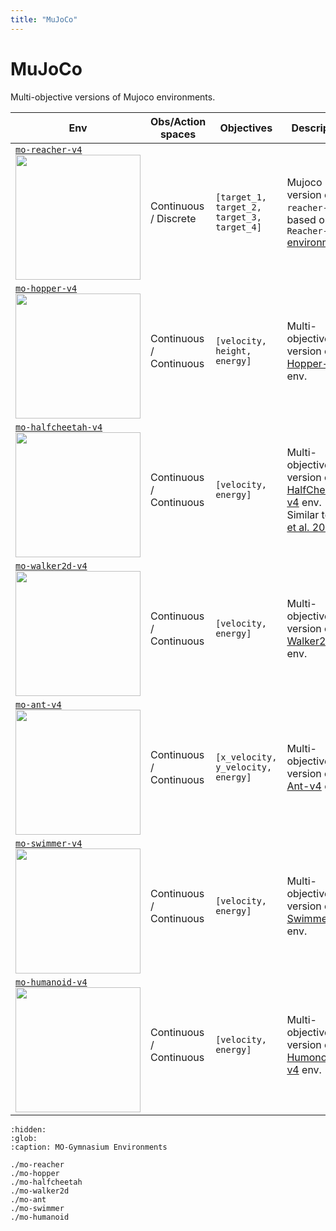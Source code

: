 ```yaml
---
title: "MuJoCo"
---
```


# MuJoCo

Multi-objective versions of Mujoco environments.

| Env                                                                                                                                                                                                                                                                | Obs/Action spaces                   | Objectives                                                    | Description                                                                                                                                                                                                                                                     |
|--------------------------------------------------------------------------------------------------------------------------------------------------------------------------------------------------------------------------------------------------------------------|-------------------------------------|---------------------------------------------------------------|-----------------------------------------------------------------------------------------------------------------------------------------------------------------------------------------------------------------------------------------------------------------|
| [`mo-reacher-v4`](https://mo-gymnasium.farama.org/environments/mo-reacher/) <br><img src="https://raw.githubusercontent.com/Farama-Foundation/MO-Gymnasium/main/docs/_static/videos/mo-reacher.gif" width="200px">                                                 | Continuous / Discrete               | `[target_1, target_2, target_3, target_4]`                    | Mujoco version of `mo-reacher-v0`, based on `Reacher-v4` [environment](https://gymnasium.farama.org/environments/mujoco/reacher/).                                                                                                                              |
| [`mo-hopper-v4`](https://mo-gymnasium.farama.org/environments/mo-hopper/) <br><img src="https://raw.githubusercontent.com/Farama-Foundation/MO-Gymnasium/main/docs/_static/videos/mo-hopper.gif" width="200px">                                                    | Continuous / Continuous             | `[velocity, height, energy]`                                  | Multi-objective version of [Hopper-v4](https://gymnasium.farama.org/environments/mujoco/hopper/) env.                                                                                                                                                           |
| [`mo-halfcheetah-v4`](https://mo-gymnasium.farama.org/environments/mo-halfcheetah/) <br><img src="https://raw.githubusercontent.com/Farama-Foundation/MO-Gymnasium/main/docs/_static/videos/mo-halfcheetah.gif" width="200px">                                     | Continuous / Continuous             | `[velocity, energy]`                                          | Multi-objective version of [HalfCheetah-v4](https://gymnasium.farama.org/environments/mujoco/half_cheetah/) env. Similar to [Xu et al. 2020](https://github.com/mit-gfx/PGMORL).                                                                                |
| [`mo-walker2d-v4`](https://mo-gymnasium.farama.org/environments/mo-walker2d/) <br><img src="https://raw.githubusercontent.com/Farama-Foundation/MO-Gymnasium/main/docs/_static/videos/mo-walker2d.gif" width="200px">                                              | Continuous / Continuous             | `[velocity, energy]`                                          | Multi-objective version of [Walker2d-v4](https://gymnasium.farama.org/environments/mujoco/walker2d/) env.                                                                                                                                                       |
| [`mo-ant-v4`](https://mo-gymnasium.farama.org/environments/mo-ant/) <br><img src="https://raw.githubusercontent.com/Farama-Foundation/MO-Gymnasium/main/docs/_static/videos/mo-ant.gif" width="200px">                                                             | Continuous / Continuous             | `[x_velocity, y_velocity, energy]`                            | Multi-objective version of [Ant-v4](https://gymnasium.farama.org/environments/mujoco/ant/) env.                                                                                                                                                                 |
| [`mo-swimmer-v4`](https://mo-gymnasium.farama.org/environments/mo-swimmer/) <br><img src="https://raw.githubusercontent.com/Farama-Foundation/MO-Gymnasium/main/docs/_static/videos/mo-swimmer.gif" width="200px">                                                 | Continuous / Continuous             | `[velocity, energy]`                                          | Multi-objective version of [Swimmer-v4](https://gymnasium.farama.org/environments/mujoco/swimmer/) env.                                                                                                                                                         |
| [`mo-humanoid-v4`](https://mo-gymnasium.farama.org/environments/mo-humanoid/) <br><img src="https://raw.githubusercontent.com/Farama-Foundation/MO-Gymnasium/main/docs/_static/videos/mo-humanoid.gif" width="200px">                                              | Continuous / Continuous             | `[velocity, energy]`                                          | Multi-objective version of [Humonoid-v4](https://gymnasium.farama.org/environments/mujoco/humanoid/) env.                                                                                                                                                       |


```{toctree}
:hidden:
:glob:
:caption: MO-Gymnasium Environments

./mo-reacher
./mo-hopper
./mo-halfcheetah
./mo-walker2d
./mo-ant
./mo-swimmer
./mo-humanoid
```
